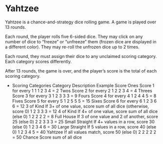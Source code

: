 # Yahtzee
Yahtzee is a chance-and-strategy dice rolling game. A game is played over 13 rounds.

Each round, the player rolls five 6-sided dice. They may click on any number of dice to “freeze” or “unfreeze” them (frozen dice are displayed in a different color). They may re-roll the unfrozen dice up to 2 times.

Each round, they must assign their dice to any unclaimed scoring category. Each category scores differently.

After 13 rounds, the game is over, and the player’s score is the total of each scoring category.


- Scoring Categories
Category	Description	Example Score
Ones	Score 1 for every 1	1 1 2 3 4 = 2
Twos	Score 2 for every 2	1 2 2 3 4 = 4
Threes	Score 3 for every 3	1 2 3 3 3 = 9
Fours	Score 4 for every 4	1 2 4 4 5 = 8
Fives	Score 5 for every 5	1 2 5 5 5 = 15
Sixes	Score 6 for every 6	1 2 3 6 6 = 12
3 of Kind	If 3+ of one value, score sum of all dice (otherwise, score 0)	1 2 3 3 3 = 12
4 of Kind	If 4+ of one value, score sum of all dice (else 0)	1 2 2 2 2 = 8
Full House	If 3 of one value and 2 of another, score 25 (else 0)	2 2 3 3 3 = 25
Small Straight	If 4+ values in a row, score 30 (else 0)	1 2 3 4 6 = 30
Large Straight	If 5 values in a row, score 40 (else 0)	1 2 3 4 5 = 40
Yahtzee	If all values match, score 50 (else 0)	2 2 2 2 2 = 50
Chance	Score sum of all dice	
